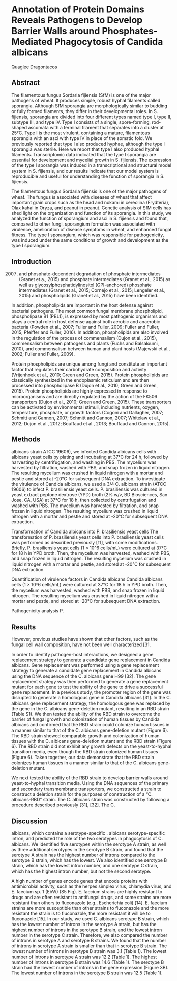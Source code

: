 # Annotation of Protein Domains Reveals Pathogens to Develop Barrier Walls around Phosphates-Mediated Phagocytosis of Candida albicans
Quaglee Dragontacos


## Abstract
The filamentous fungus Sordaria fijiensis (SfM) is one of the major pathogens of wheat. It produces simple, robust hyphal filaments called sporangia. Although SfM sporangia are morphologically similar to budding or fully formed filaments, they differ in their developmental roles. In S. fijiensis, sporangia are divided into four different types named type I, type II, subtype III, and type IV. Type I consists of a single, spore-forming, rod-shaped ascomata with a terminal filament that separates into a cluster at 25°C. Type I is the most virulent, containing a mature, filamentous sporangia with an asci with type IV in place of the somatic fold. We previously reported that type I also produced hyphae, although the type I sporangia was sterile. Here we report that type I also produced hyphal filaments. Transcriptomic data indicated that the type I sporangia are essential for development and mycelial growth in S. fijiensis. The expression of the type I sporangia was induced in a transcriptional and structural model system in S. fijiensis, and our results indicate that our model system is reproducible and useful for understanding the function of sporangia in S. fijiensis.

The filamentous fungus Sordaria fijiensis is one of the major pathogens of wheat. The fungus is associated with diseases of wheat that affect important grain crops such as the head and nokami in cereolina (Frydteria), Olax kahai in Oryza, and peanut in peanut. Genetic analysis of SfM cells has shed light on the organization and function of its sporangia. In this study, we analyzed the function of sporangium and asci in S. fijiensis and found that, compared to other fungi, sporangium formation was associated with virulence, amelioration of disease symptoms in wheat, and enhanced fungal fitness. The type I sporangium, which was responsible for pathogenicity, was induced under the same conditions of growth and development as the type I sporangium.


## Introduction
 2007) and phosphate-dependent degradation of phosphate intermediates (Granet et a., 2015) and phosphate intermediates (Granet et al., 2015) as well as glycosylphosphatidylinositol (GPI-anchored) phosphate intermediates (Granet et al., 2015; Cornejo et al., 2015; Lengeler et al., 2015) and phospholipids (Granet et al., 2015) have been identified.

In addition, phospholipids are important in the host defense against bacterial pathogens. The most common fungal membrane phospholipid, phospholipase B1 (PBL1), is expressed by most pathogenic organisms and plays a central role in host defense against both aerobic and anaerobic bacteria (Powden et al., 2007; Fuller and Fuller, 2009; Fuller and Fuller, 2015; Pfeiffer and Fuller, 2016). In addition, phospholipids are also involved in the regulation of the process of commensalism (Dujon et al., 2015), commensalism between pathogens and plants (Fuchs and Balsaloumi, 2010), and commensalism between human and plant hosts (Majewski et al., 2002; Fuller and Fuller, 2009).

Protein phospholipids are unique among fungi and constitute an important factor that regulates their carbohydrate composition and activity (Vrijenhoek et al., 2010; Green and Green, 2015). Protein phospholipids are classically synthesized in the endoplasmic reticulum and are then processed into phospholipase B (Dujon et al., 2010; Green and Green, 2015). Protein phospholipids are highly expressed in response to microorganisms and are directly regulated by the action of the FK506 transporters (Dujon et al., 2010; Green and Green, 2015). These transporters can be activated by environmental stimuli, including nutrients, oxygen, temperature, phosphate, or growth factors (Cogoni and Gallagher, 2007; Schmitt and Gannon, 2007; Schmitt and Gannon, 2007; Whitelaw et al., 2012; Dujon et al., 2012; Bouffaud et al., 2013; Bouffaud and Gannon, 2015).


## Methods
albicans strain ATCC 19606), we infected Candida albicans cells with . albicans yeast cells by plating and incubating at 37°C for 24 h, followed by harvesting by centrifugation, and washing in PBS. The mycelium was harvested by filtration, washed with PBS, and snap frozen in liquid nitrogen. The resulting mycelium was crushed in liquid nitrogen with a mortar and pestle and stored at -20°C for subsequent DNA extraction. To investigate the virulence of Candida albicans, we used a 3/4 C. albicans strain (ATCC 19606) to infect P. brasiliensis yeast cells. P. brasiliensis was cultured in yeast extract peptone dextrose (YPD) broth (2% w/v, BD Biosciences, San Jose, CA, USA) at 37°C for 18 h, then collected by centrifugation and washed with PBS. The mycelium was harvested by filtration, and snap frozen in liquid nitrogen. The resulting mycelium was crushed in liquid nitrogen with a mortar and pestle and stored at -20°C for subsequent DNA extraction.

Transformation of Candida albicans into P. brasiliensis yeast cells
The transformation of P. brasiliensis yeast cells into P. brasiliensis yeast cells was performed as described previously [11], with some modifications. Briefly, P. brasiliensis yeast cells (1 × 10^6 cells/mL) were cultured at 37°C for 18 h in YPD broth. Then, the mycelium was harvested, washed with PBS, and snap frozen in liquid nitrogen. The resulting mycelium was crushed in liquid nitrogen with a mortar and pestle, and stored at -20°C for subsequent DNA extraction.

Quantification of virulence factors in Candida albicans
Candida albicans cells (1 × 10^6 cells/mL) were cultured at 37°C for 18 h in YPD broth. Then, the mycelium was harvested, washed with PBS, and snap frozen in liquid nitrogen. The resulting mycelium was crushed in liquid nitrogen with a mortar and pestle, and stored at -20°C for subsequent DNA extraction.

Pathogenicity analysis
P.


## Results
However, previous studies have shown that other factors, such as the fungal cell wall composition, have not been well characterized [31.

In order to identify pathogen-host interactions, we designed a gene replacement strategy to generate a candidate gene replacement in Candida albicans. Gene replacement was performed using a gene replacement strategy to generate a candidate gene replacement in Candida albicans using the DNA sequence of the C. albicans gene H99 [32]. The gene replacement strategy was then performed to generate a gene replacement mutant for each gene to test the ability of the gene to drive a successful gene replacement. In a previous study, the promoter region of the gene was disrupted to generate a homologous gene in Candida albicans [31]. In the C. albicans gene replacement strategy, the homologous gene was replaced by the gene in the C. albicans gene-deletion mutant, resulting in an RBD strain (Table S1). We then tested the ability of the RBD strain to overcome the barrier of fungal growth and colonization of human tissues by Candida albicans and confirmed that the RBD strain could colonize human tissues in a manner similar to that of the C. albicans gene-deletion mutant (Figure 6). The RBD strain showed comparable growth and colonization of human tissues with the C. albicans gene-deletion mutant and the RBD strain (Figure 6). The RBD strain did not exhibit any growth defects on the yeast-to-hyphal transition media, even though the RBD strain colonized human tissues (Figure 6). Taken together, our data demonstrate that the RBD strain colonizes human tissues in a manner similar to that of the C. albicans gene-deletion mutant.

We next tested the ability of the RBD strain to develop barrier walls around yeast-to-hyphal transition media. Using the DNA sequences of the primary and secondary transmembrane transporters, we constructed a strain to construct a deletion strain for the purposes of construction of a “C. albicans-RBD” strain. The C. albicans strain was constructed by following a procedure described previously [31], [32]. The C.


## Discussion
albicans, which contains a serotype-specific . albicans serotype-specific intron, and predicted the role of the two serotypes in phagocytosis of C. albicans. We identified five serotypes within the serotype A strain, as well as three additional serotypes in the serotype B strain, and found that the serotype A strain has the highest number of introns compared to the serotype B strain, which has the lowest. We also identified one serotype B strain, which has the lowest intron number, and one serotype C strain, which has the highest intron number, but not the second serotype.

A high number of genes encode genes that encode proteins with antimicrobial activity, such as the herpes simplex virus, chlamydia virus, and E. faecium sp. 1 (EbW) (S5 Fig). E. faecium strains are highly resistant to drugs and are often resistant to antifungal drugs, and some strains are more resistant than others to fluconazole (e.g., Escherichia coli) [14]. E. faecium strains are more susceptible than other strains to fluconazole and the more resistant the strain is to fluconazole, the more resistant it will be to fluconazole [15]. In our study, we used C. albicans serotype B strain, which has the lowest number of introns in the serotype A strain, but has the highest number of introns in the serotype B strain, and the lowest intron number in the serotype C strain. Therefore, we also compared the number of introns in serotype A and serotype B strains. We found that the number of introns in serotype A strain is smaller than that in serotype B strain. The lowest number of introns in serotype B strain was 3.1 (Table 1). The lowest number of introns in serotype A strain was 12.2 (Table 1). The highest number of introns in serotype B strain was 14.6 (Table 1). The serotype B strain had the lowest number of introns in the gene expression (Figure 3B). The lowest number of introns in the serotype B strain was 12.5 (Table 1).
